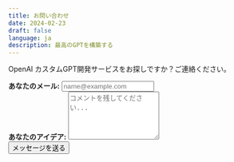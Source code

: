 ```yaml
---
title: お問い合わせ
date: 2024-02-23
draft: false
language: ja
description: 最高のGPTを構築する
---
```


<!-- @format -->

<section class="lg:pb-24">
  <div class="max-w-screen-md px-4 mx-auto">
      <p class="mb-8 font-light text-center text-gray-500 lg:mb-16 dark:text-gray-400 sm:text-xl">OpenAI カスタムGPT開発サービスをお探しですか？ご連絡ください。</p>
      <form id="contact-form" name="contact" action="javascript:void(0);" class="space-y-8">
          <div class="my-4">
              <label for="email" class="block mb-2 font-medium text-gray-900 text-md dark:text-gray-300"><strong>あなたのメール:</strong></label>
              <input type="email" name="email" class="shadow-sm bg-gray-50 border border-gray-300 text-gray-900 text-md rounded-lg focus:ring-indigo-500 focus:border-indigo-500 block w-full p-2.5 dark:bg-gray-700 dark:border-gray-600 dark:placeholder-gray-400 dark:text-white dark:focus:ring-indigo-500 dark:focus:border-indigo-500 dark:shadow-sm-light" placeholder="name@example.com" required>
          </div>
          <div class="my-4 sm:col-span-2">
              <label for="message" class="block mb-2 font-medium text-gray-900 text-md dark:text-gray-400"><strong>あなたのアイデア:</strong></label>
              <textarea id="message" name="message" rows="6" class="block p-2.5 w-full text-md text-gray-900 bg-gray-50 rounded-lg shadow-sm border border-gray-300 focus:ring-indigo-500 focus:border-indigo-500 dark:bg-gray-700 dark:border-gray-600 dark:placeholder-gray-400 dark:text-white dark:focus:ring-indigo-500 dark:focus:border-indigo-500" placeholder="コメントを残してください..."></textarea>
          </div>
          <div class="mt-6 lg:pb-16">
             <button type="submit" class="px-5 py-3 font-bold text-center text-white bg-indigo-600 rounded-lg text-md sm:w-fit hover:bg-indigo-800 focus:ring-4 focus:outline-none focus:ring-indigo-300 dark:bg-indigo-600 dark:hover:bg-indigo-700 dark:focus:ring-indigo-800">メッセージを送る</button>
          </div>
      </form>
  </div>
</section>
